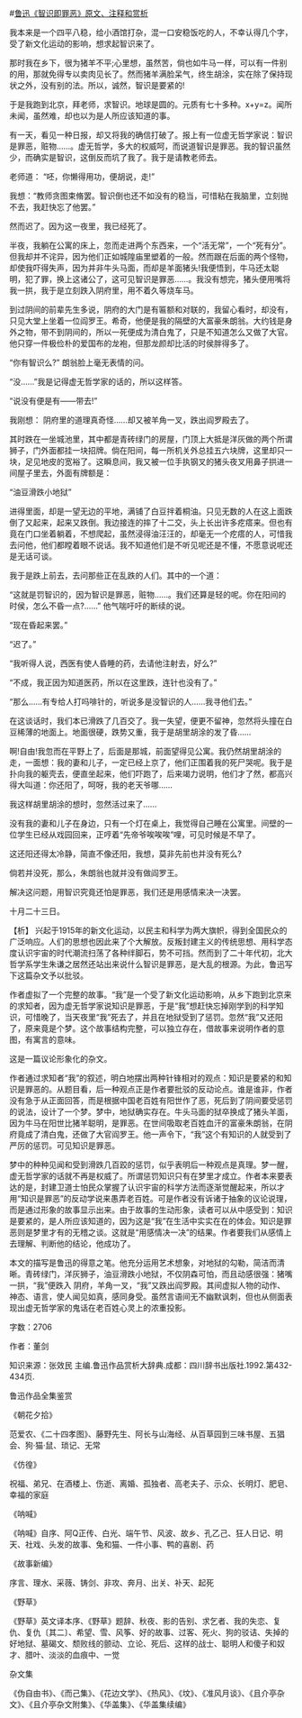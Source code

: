 #[鲁迅《智识即罪恶》原文、注释和赏析](https://www.vrrw.net/wx/9528.html)

我本来是一个四平八稳，给小酒馆打杂，混一口安稳饭吃的人，不幸认得几个字，受了新文化运动的影响，想求起智识来了。

那时我在乡下，很为猪羊不平;心里想，虽然苦，倘也如牛马一样，可以有一件别的用，那就免得专以卖肉见长了。然而猪羊满脸呆气，终生胡涂，实在除了保持现状之外，没有别的法。所以，诚然，智识是要紧的!

于是我跑到北京，拜老师，求智识。地球是圆的。元质有七十多种。x+y=z。闻所未闻，虽然难，却也以为是人所应该知道的事。

有一天，看见一种日报，却又将我的确信打破了。报上有一位虚无哲学家说：智识是罪恶，赃物……。虚无哲学，多大的权威呵，而说道智识是罪恶。我的智识虽然少，而确实是智识，这倒反而坑了我了。我于是请教老师去。

老师道： “呸，你懒得用功，便胡说，走!”

我想：“教师贪图束脩罢。智识倒也还不如没有的稳当，可惜粘在我脑里，立刻抛不去，我赶快忘了他罢。”

然而迟了。因为这一夜里，我已经死了。

半夜，我躺在公寓的床上，忽而走进两个东西来，一个“活无常”，一个“死有分”。但我却并不诧异，因为他们正如城隍庙里塑着的一般。然而跟在后面的两个怪物，却使我吓得失声，因为并非牛头马面，而却是羊面猪头!我便悟到，牛马还太聪明，犯了罪，换上这诸公了，这可见智识是罪恶……。我没有想完，猪头便用嘴将我一拱，我于是立刻跌入阴府里，用不着久等烧车马。

到过阴间的前辈先生多说，阴府的大门是有匾额和对联的，我留心看时，却没有，只见大堂上坐着一位阎罗王。希奇，他便是我的隔壁的大富豪朱朗翁。大约钱是身外之物，带不到阴间的，所以一死便成为清白鬼了，只是不知道怎么又做了大官。他只穿一件极俭朴的爱国布的龙袍，但那龙颜却比活的时侯胖得多了。

“你有智识么?” 朗翁脸上毫无表情的问。

“没……”我是记得虚无哲学家的话的，所以这样答。

“说没有便是有——带去!”

我刚想： 阴府里的道理真奇怪……却又被羊角一叉，跌出阎罗殿去了。

其时跌在一坐城池里，其中都是青砖绿门的房屋，门顶上大抵是洋灰做的两个所谓狮子，门外面都挂一块招牌。倘在阳间，每一所机关外总挂五六块牌，这里却只一块，足见地皮的宽裕了。这瞬息间，我又被一位手执钢叉的猪头夜叉用鼻子拱进一间屋子里去，外面有牌额是：

“油豆滑跌小地狱”

进得里面，却是一望无边的平地，满铺了白豆拌着桐油。只见无数的人在这上面跌倒了又起来，起来又跌倒。我边接连的摔了十二交，头上长出许多疙瘩来。但也有竟在门口坐着躺着，不想爬起，虽然浸得油汪汪的，却毫无一个疙瘩的人，可惜我去问他，他们都瞠着眼不说话。我不知道他们是不听见呢还是不懂，不愿意说呢还是无话可谈。

我于是跌上前去，去问那些正在乱跌的人们。其中的一个道：

“这就是罚智识的，因为智识是罪恶，赃物……。我们还算是轻的呢。你在阳间的时侯，怎么不昏一点?……” 他气喘吁吁的断续的说。

“现在昏起来罢。”

“迟了。”

“我听得人说，西医有使人昏睡的药，去请他注射去，好么?”

“不成，我正因为知道医药，所以在这里跌，连针也没有了。”

“那么……有专给人打吗啡针的，听说多是没智识的人……我寻他们去。”

在这谈话时，我们本已滑跌了几百交了。我一失望，便更不留神，忽然将头撞在白豆稀薄的地面上。地面很硬，跌势又重，我于是胡里胡涂的发了昏……

啊!自由!我忽而在平野上了，后面是那城，前面望得见公寓。我仍然胡里胡涂的走，一面想：我的妻和儿子，一定已经上京了，他们正围着我的死尸哭呢。我于是扑向我的躯壳去，便直坐起来，他们吓跑了，后来竭力说明，他们才了然，都高兴得大叫道：你还阳了，呵呀，我的老天爷哪……

我这样胡里胡涂的想时，忽然活过来了……

没有我的妻和儿子在身边，只有一个灯在桌上，我觉得自己睡在公寓里。间壁的一位学生已经从戏园回来，正哼着“先帝爷唉唉唉”哩，可见时候是不早了。

这还阳还得太冷静，简直不像还阳，我想，莫非先前也并没有死么?

倘若并没死，那么，朱朗翁也就并没有做阎罗王。

解决这问题，用智识究竟还怕是罪恶，我们还是用感情来决一决罢。

十月二十三日。



【析】 兴起于1915年的新文化运动，以民主和科学为两大旗帜，得到全国民众的广泛响应。人们的思想也因此来了个大解放。反叛封建主义的传统思想、用科学态度认识宇宙的时代潮流扫荡了各种绊脚石，势不可挡。然而到了二十年代初，北大哲学系学生朱谦之居然还站出来说什么智识是罪恶，是大乱的根源。为此，鲁迅写下这篇杂文予以批驳。

作者虚拟了一个完整的故事。“我”是一个受了新文化运动影响，从乡下跑到北京来的求知者，因为虚无哲学家说知识是罪恶，于是“我”想赶快忘掉刚学到的科学知识，可惜晚了，当天夜里“我”死去了，并且在地狱受到了惩罚。忽然“我”又还阳了，原来竟是个梦。这个故事结构完整，可以独立存在，借故事来说明作者的意图，有寓言的意味。

这是一篇议论形象化的杂文。

作者通过求知者“我”的叙述，明白地摆出两种针锋相对的观点：知识是要紧的和知识是罪恶的。从题目看，后一种观点正是作者要批驳的反动论点。谁是谁非，作者没有急于从正面回答，而是根据中国老百姓有阳世作了恶，死后到了阴间要受惩罚的说法，设计了一个梦。梦中，地狱确实存在。牛头马面的狱卒换成了猪头羊面，因为牛马在阳世比猪羊聪明，是罪恶。在世间吸取老百姓血汗的富豪朱朗翁，在阴府竟成了清白鬼，还做了大官阎罗王。他一声令下，“我”这个有知识的人就受到了严厉的惩罚。可见知识是罪恶。

梦中的种种见闻和受到滑跌几百跤的惩罚，似乎表明后一种观点是真理。梦一醒，虚无哲学家的话就不再是权威了。所谓惩罚知识只有在梦里才成立。作者本来要表达的是，封建卫道士怕民众掌握了认识宇宙的科学方法而逐渐觉醒起来，所以才用“知识是罪恶”的反动学说来愚弄老百姓。可是作者没有诉诸于抽象的议论说理，而是通过形象的故事显示出来。由于故事的生动形象，读者可以从中感受到：知识是要紧的，是人所应该知道的，因为这是“我”在生活中实实在在的体会。知识是罪恶则是梦里才有的无稽之谈。这就是“用感情决一决”的结果。作者要我们从感情上去理解、判断他的结论，他成功了。

本文的描写是鲁迅的得意之笔。他充分运用艺术想象，对地狱的勾勒，简洁而清晰。青砖绿门，洋灰狮子，油豆滑跌小地狱，不仅阴森可怕，而且动感很强：猪嘴一拱，“我”便跌入 阴府，羊角一叉，“我”又跌出阎罗殿。其间虚拟人物的动作、神态、语言，使人闻见如真，感同身受。虽然言语间无不幽默讽刺，但也从侧面表现出虚无哲学家的鬼话在老百姓心灵上的浓重投影。

字数：2706

作者：董剑

知识来源：张效民 主编.鲁迅作品赏析大辞典.成都：四川辞书出版社.1992.第432-434页.

鲁迅作品全集鉴赏

《朝花夕拾》

范爱农、《二十四孝图》、藤野先生、阿长与山海经、从百草园到三味书屋、五猖会、狗·猫·鼠、琐记、无常

《仿徨》

祝福、弟兄、在酒楼上、伤逝、离婚、孤独者、高老夫子、示众、长明灯、肥皂、幸福的家庭

《呐喊》

《呐喊》自序、阿Q正传、白光、端午节、风波、故乡、孔乙己、狂人日记、明天、社戏、头发的故事、兔和猫、一件小事、鸭的喜剧、药

《故事新编》

序言、理水、采薇、铸剑、非攻、奔月、出关、补天、起死

《野草》

《野草》英文译本序、《野草》题辞、秋夜、影的告别、求乞者、我的失恋、复仇、复仇〔其二〕、希望、雪、风筝、好的故事、过客、死火、狗的驳诘、失掉的好地狱、墓碣文、颓败线的颤动、立论、死后、这样的战士、聪明人和傻子和奴才、腊叶、淡淡的血痕中、一觉

杂文集

《伪自由书》、《而己集》、《花边文学》、《热风》、《坟》、《准风月谈》、《且介亭杂文》、《且介亭杂文附集》、《华盖集》、《华盖集续编》

